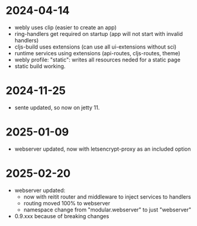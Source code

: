 # 2024-04-14

- webly uses clip (easier to create an app)
- ring-handlers get required on startup (app will not start with invalid handlers)
- cljs-build uses extensions (can use all ui-extensions without sci)
- runtime services using extensions (api-routes, cljs-routes, theme)
- webly profile: "static": writes all resources neded for a static page
- static build working.


# 2024-11-25
- sente updated, so now on jetty 11.


# 2025-01-09
- webserver updated, now with letsencrypt-proxy as an included option


# 2025-02-20
- webserver updated:
  - now with reitit router and middleware to inject services to handlers
  - routing moved 100% to webserver
  - namespace change from "modular.webserver" to just "webserver"
- 0.9.xxx because of breaking changes  

